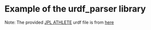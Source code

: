 # Example of the urdf_parser library
Note: The provided [JPL ATHLETE](https://en.wikipedia.org/wiki/ATHLETE) urdf file is from [here](https://github.com/gkjohnson/urdf-loaders)